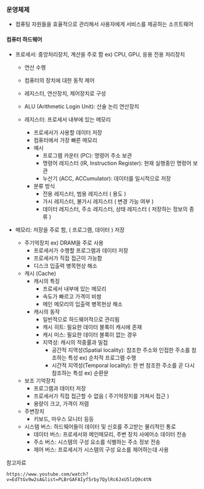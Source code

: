 ### 운영체제
- 컴퓨팅 자원들을 효율적으로 관리해서 사용자에게 서비스를 제공하는 소프트웨어

#### 컴퓨터 하드웨어

- 프로세서: 중앙처리장치, 계산을 주로 함 ex) CPU, GPU, 응용 전용 처리장치
  - 연산 수행
  - 컴퓨터의 장치에 대한 동작 제어
  - 레지스터, 연산장치, 제어장치로 구성
  - ALU (Arithmetic Login Unit): 산술 논리 연산장치

  - 레지스터: 프로세서 내부에 있는 메모리
    - 프로세서가 사용할 데이터 저장
    - 컴퓨터에서 가장 빠른 메모리
    - 예시
      - 프로그램 카운터 (PC): 명령어 주소 보관
      - 명령어 레지스터 (IR, Instruction Register): 현재 실행중인 명령어 보관
      - 누산기 (ACC, ACCumulator): 데이터를 일시적으로 저장
    - 분류 방식
      - 전용 레지스터, 범용 레지스터 ( 용도 )
      - 가시 레지스터, 불가시 레지스터 ( 변경 가능 여부 )
      - 데이터 레지스터, 주소 레지스터, 상태 레지스터 ( 저장하는 정보의 종류 )
    
- 메모리: 저장을 주로 함, ( 프로그램, 데이터 ) 저장
  - 주기억장치 ex) DRAM을 주로 사용
    - 프로세서가 수행할 프로그램과 데이터 저장
    - 프로세서가 직접 접근이 가능함
    - 디스크 입출력 병목현상 해소
  - 캐시 (Cache)
    - 캐시의 특징
      - 프로세서 내부에 있는 메모리
      - 속도가 빠르고 가격이 비쌈
      - 메인 메모리의 입출력 병목현상 해소
    - 캐시의 동작
      - 일반적으로 하드웨어적으로 관리됨
      - 캐시 히트: 필요한 데이터 블록이 캐시에 존재
      - 캐시 미스: 필요한 데이터 블록이 없는 경우
      - 지역성: 캐시의 적중률과 밀접
        - 공간적 지역성(Spatial locality): 참조한 주소와 인접한 주소를 참조하는 특성 ex) 순차적 프로그램 수행
        - 시간적 지역성(Temporal locality): 한 번 참조한 주소를 곧 다시 참조하는 특성 ex) 순환문
  - 보조 기억장치
    - 프로그램과 데이터 저장
    - 프로세서가 직접 접근할 수 없음 ( 주기억장치를 거쳐서 접근 )
    - 용량이 크고, 가격이 저렴
  - 주변장치
    - 키보드, 마우스 모니터 등등
  - 시스템 버스: 하드웨어들이 데이터 및 신호를 주고받는 물리적인 통로
    - 데이터 버스: 프로세서와 메인메모리, 주변 장치 사에어소 데이터 전송
    - 주소 버스: 시스템의 구성 요소를 식별하는 주소 정보 전송
    - 제어 버스: 프로세서가 시스템의 구성 요소를 제어하는데 사용
 
참고자료
```
https://www.youtube.com/watch?v=EdTtGv9w2sA&list=PLBrGAFAIyf5rby7QylRc6JxU5lzQ9c4tN
```
